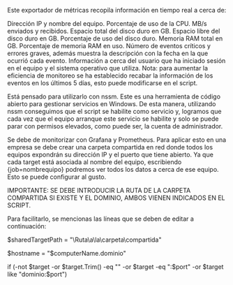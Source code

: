 Este exportador de métricas recopila información en tiempo real a cerca de:

Dirección IP y nombre del equipo.
Porcentaje de uso de la CPU.
MB/s enviados y recibidos.
Espacio total del disco duro en GB.
Espacio libre del disco duro en GB.
Porcentaje de uso del disco duro.
Memoria RAM total en GB.
Porcentaje de memoria RAM en uso.
Número de eventos críticos y errores graves, además muestra la descripción con la fecha en la que ocurrió cada evento.
Información a cerca del usuario que ha iniciado sesión en el equipo y el sistema operativo que utiliza.
Nota: para aumentar la eficiencia de monitoreo se ha establecido recabar la información de los eventos en los últimos 5 días, esto puede modificarse en el script.

Está pensado para utilizarlo con nssm. Este es una herramienta de código abierto para gestionar servicios en Windows.
De esta manera, utilizando nssm conseguimos que el script se habilite como servicio y, logramos que cada vez que el equipo arranque este servicio se habilite y solo se puede parar con permisos elevados, como puede ser, la cuenta de administrador.

Se debe de monitorizar con Grafana y Prometheus. Para aplicar esto en una empresa se debe crear una carpeta compartida en red donde todos los equipos expondrán su dirección IP y el puerto que tiene abierto.
Ya que cada target está asociada al nombre del equipo, escribiendo {job=nombrequipo} podremos ver todos los datos a cerca de ese equipo. Esto se puede configurar al gusto.

IMPORTANTE: SE DEBE INTRODUCIR LA RUTA DE LA CARPETA COMPARTIDA SI EXISTE Y EL DOMINIO, AMBOS VIENEN INDICADOS EN EL SCRIPT.

Para facilitarlo, se mencionas las líneas que se deben de editar a continuación:

$sharedTargetPath = "\Ruta\a\la\carpeta\compartida"

$hostname = "$computerName.dominio"

if (-not $target -or $target.Trim() -eq "" -or $target -eq ":$port" -or $target like "dominio:$port")
